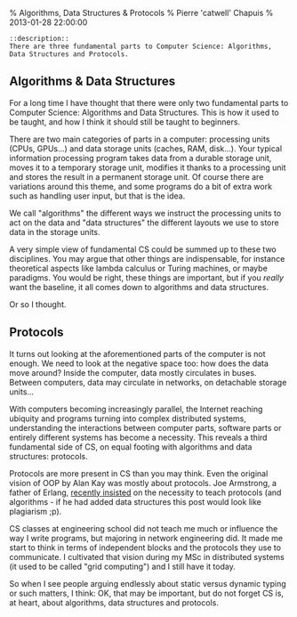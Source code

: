 % Algorithms, Data Structures & Protocols
% Pierre 'catwell' Chapuis
% 2013-01-28 22:00:00

    ::description::
    There are three fundamental parts to Computer Science: Algorithms, Data Structures and Protocols.

## Algorithms & Data Structures

For a long time I have thought that there were only two fundamental parts to Computer Science: Algorithms and Data Structures. This is how it used to be taught, and how I think it should still be taught to beginners.

There are two main categories of parts in a computer: processing units (CPUs, GPUs...) and data storage units (caches, RAM, disk...). Your typical information processing program takes data from a durable storage unit, moves it to a temporary storage unit, modifies it thanks to a processing unit and stores the result in a permanent storage unit. Of course there are variations around this theme, and some programs do a bit of extra work such as handling user input, but that is the idea.

We call "algorithms" the different ways we instruct the processing units to act on the data and "data structures" the different layouts we use to store data in the storage units.

A very simple view of fundamental CS could be summed up to these two disciplines. You may argue that other things are indispensable, for instance theoretical aspects like lambda calculus or Turing machines, or maybe paradigms. You would be right, these things are important, but if you *really* want the baseline, it all comes down to algorithms and data structures.

Or so I thought.

## Protocols

It turns out looking at the aforementioned parts of the computer is not enough. We need to look at the negative space too: how does the
 data move around? Inside the computer, data mostly circulates in buses. Between computers, data may circulate in networks, on detachable storage units...

With computers becoming increasingly parallel, the Internet reaching ubiquity and programs turning into complex distributed systems, understanding the interactions between computer parts, software parts or entirely different systems has become a necessity. This reveals a third fundamental side of CS, on equal footing with algorithms and data structures: protocols.

Protocols are more present in CS than you may think. Even the original vision of OOP by Alan Kay was mostly about protocols. Joe Armstrong, a father of Erlang, [recently insisted](http://erlang.org/pipermail/erlang-questions/2013-January/071944.html) on the necessity to teach protocols (and algorithms - if he had added data structures this post would look like plagiarism ;p).

CS classes at engineering school did not teach me much or influence the way I write programs, but majoring in network engineering did. It made me start to think in terms of independent blocks and the protocols they use to communicate. I cultivated that vision during my MSc in distributed systems (it used to be called "grid computing") and I still have it today.

So when I see people arguing endlessly about static versus dynamic typing or such matters, I think: OK, that may be important, but do not forget CS is, at heart, about algorithms, data structures and protocols.

